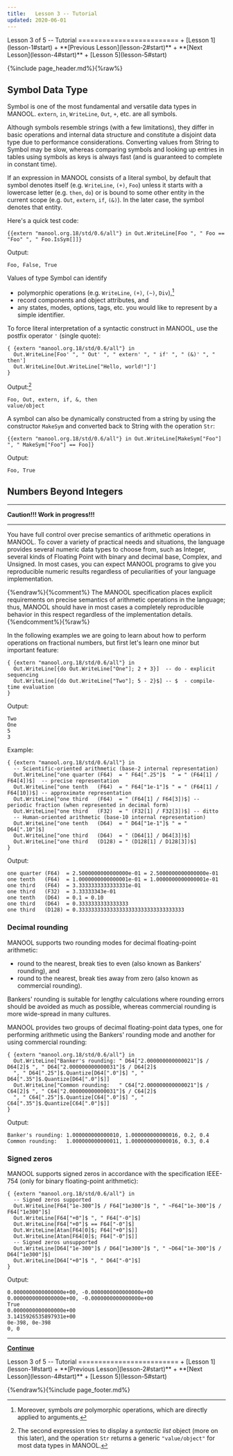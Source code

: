 ```yaml
---
title:   Lesson 3 -- Tutorial
updated: 2020-06-01
---
```


<aside markdown="1" class="right">
Lesson 3 of 5 -- Tutorial
=========================
+ [Lesson 1](lesson-1#start)
+ **[Previous Lesson](lesson-2#start)**
+ **[Next Lesson](lesson-4#start)**
+ [Lesson 5](lesson-5#start)
</aside>

{%include page_header.md%}{%raw%}


Symbol Data Type
----------------------------------------------------------------------------------------------------------------------------------------------------------------

Symbol is one of the most fundamental and versatile data types in MANOOL. `extern`, `in`, `WriteLine`, `Out`, `+`, etc. are all symbols.

<aside markdown="1">
Although symbols resemble strings (with a few limitations), they differ in basic operations and internal data structure and constitute a disjoint data type due
to performance considerations. Converting values from String to Symbol may be slow, whereas comparing symbols and looking up entries in tables using symbols as
keys is always fast (and is guaranteed to complete in constant time).
</aside>

If an expression in MANOOL consists of a literal symbol, by default that symbol denotes itself (e.g. `WriteLine`, `(+)`, `Foo`) unless it starts with a
lowercase letter (e.g. `then`, `do`) or is bound to some other entity in the current scope (e.g. `Out`, `extern`, `if`, `(&)`). In the later case, the symbol
denotes that entity.

Here's a quick test code:

    {{extern "manool.org.18/std/0.6/all"} in Out.WriteLine[Foo ", " Foo == "Foo" ", " Foo.IsSym[]]}

Output:

    Foo, False, True

Values of type Symbol can identify
  * polymorphic operations (e.g. `WriteLine`, `(+)`, `(~)`, `Div`),[^a1]
  * record components and object attributes, and
  * any states, modes, options, tags, etc. you would like to represent by a simple identifier.

[^a1]: Moreover, symbols *are* polymorphic operations, which are directly applied to arguments.

To force literal interpretation of a syntactic construct in MANOOL, use the postfix operator `'` (single quote):

    { {extern "manool.org.18/std/0.6/all"} in
      Out.WriteLine[Foo' ", " Out' ", " extern' ", " if' ", " (&)' ", " then']
      Out.WriteLine[Out.WriteLine["Hello, world!"]']
    }

Output:[^a2]

    Foo, Out, extern, if, &, then
    value/object

[^a2]: The second expression tries to display a _syntactic list_ object (more on this later), and the operation `Str` returns a generic `"value/object"` for
       most data types in MANOOL.

A symbol can also be dynamically constructed from a string by using the constructor `MakeSym` and converted back to String with the operation `Str`:

    {{extern "manool.org.18/std/0.6/all"} in Out.WriteLine[MakeSym["Foo"] ", " MakeSym["Foo"] == Foo]}

Output:

    Foo, True


Numbers Beyond Integers
----------------------------------------------------------------------------------------------------------------------------------------------------------------

---

**Caution!!! Work in progress!!!**

---

You have full control over precise semantics of arithmetic operations in MANOOL. To cover a variety of practical needs and situations, the language provides
several numeric data types to choose from, such as Integer, several kinds of Floating Point with binary and decimal base, Complex, and Unsigned. In most cases,
you can expect MANOOL programs to give you reproducible numeric results regardless of peculiarities of your language implementation.

{%endraw%}{%comment%}
The MANOOL specification places explicit requirements on precise semantics of arithmetic operations in the language; thus, MANOOL should have in most cases a
completely reproducible behavior in this respect regardless of the implementation details.
{%endcomment%}{%raw%}

In the following examples we are going to learn about how to perform operations on fractional numbers, but first let's learn one minor but important feature:

    { {extern "manool.org.18/std/0.6/all"} in
      Out.WriteLine[{do Out.WriteLine["One"]; 2 + 3}]  -- do - explicit sequencing
      Out.WriteLine[{do Out.WriteLine["Two"]; 5 - 2}$] -- $  - compile-time evaluation
    }

Output:

    Two
    One
    5
    3

Example:

    { {extern "manool.org.18/std/0.6/all"} in
      -- Scientific-oriented arithmetic (base-2 internal representation)
      Out.WriteLine["one quarter (F64)  = " F64[".25"]$  " = " (F64[1] / F64[4])$]  -- precise representation
      Out.WriteLine["one tenth   (F64)  = " F64["1e-1"]$ " = " (F64[1] / F64[10])$] -- approximate representation
      Out.WriteLine["one third   (F64)  = " (F64[1] / F64[3])$] -- periodic fraction (when represented in decimal form)
      Out.WriteLine["one third   (F32)  = " (F32[1] / F32[3])$] -- ditto
      -- Human-oriented arithmetic (base-10 internal representation)
      Out.WriteLine["one tenth   (D64)  = " D64["1e-1"]$ " = " D64[".10"]$]
      Out.WriteLine["one third   (D64)  = " (D64[1] / D64[3])$]
      Out.WriteLine["one third   (D128) = " (D128[1] / D128[3])$]
    }

Output:

    one quarter (F64)  = 2.5000000000000000e-01 = 2.5000000000000000e-01
    one tenth   (F64)  = 1.0000000000000001e-01 = 1.0000000000000001e-01
    one third   (F64)  = 3.3333333333333331e-01
    one third   (F32)  = 3.33333343e-01
    one tenth   (D64)  = 0.1 = 0.10
    one third   (D64)  = 0.3333333333333333
    one third   (D128) = 0.3333333333333333333333333333333333

### Decimal rounding ###################################################################################################

MANOOL supports two rounding modes for decimal floating-point arithmetic:
  * round to the nearest, break ties to even (also known as Bankers' rounding), and
  * round to the nearest, break ties away from zero (also known as commercial rounding).

  Bankers' rounding is suitable for lengthy calculations where rounding errors should be avoided as much as possible, whereas commercial rounding is more
wide-spread in many cultures.

MANOOL provides two groups of decimal floating-point data types, one for performing arithmetic using the Bankers' rounding mode and another for using
commercial rounding:

    { {extern "manool.org.18/std/0.6/all"} in
      Out.WriteLine["Banker's rounding: " D64["2.000000000000021"]$ / D64[2]$ ", " D64["2.000000000000031"]$ / D64[2]$
      ", " D64[".25"]$.Quantize[D64[".0"]$] ", " D64[".35"]$.Quantize[D64[".0"]$]]
      Out.WriteLine["Common rounding:   " C64["2.000000000000021"]$ / C64[2]$ ", " C64["2.000000000000031"]$ / C64[2]$
      ", " C64[".25"]$.Quantize[C64[".0"]$] ", " C64[".35"]$.Quantize[C64[".0"]$]]
    }

Output:

    Banker's rounding: 1.000000000000010, 1.000000000000016, 0.2, 0.4
    Common rounding:   1.000000000000011, 1.000000000000016, 0.3, 0.4

### Signed zeros #######################################################################################################

MANOOL supports signed zeros in accordance with the specification IEEE-754 (only for binary floating-point arithmetic):

    { {extern "manool.org.18/std/0.6/all"} in
      -- Signed zeros supported
      Out.WriteLine[F64["1e-300"]$ / F64["1e300"]$ ", " ~F64["1e-300"]$ / F64["1e300"]$]
      Out.WriteLine[F64["+0"]$ ", " F64["-0"]$]
      Out.WriteLine[F64["+0"]$ == F64["-0"]$]
      Out.WriteLine[Atan[F64[0]$; F64["+0"]$]]
      Out.WriteLine[Atan[F64[0]$; F64["-0"]$]]
      -- Signed zeros unsupported
      Out.WriteLine[D64["1e-300"]$ / D64["1e300"]$ ", " ~D64["1e-300"]$ / D64["1e300"]$]
      Out.WriteLine[D64["+0"]$ ", " D64["-0"]$]
    }

Output:

    0.0000000000000000e+00, -0.0000000000000000e+00
    0.0000000000000000e+00, -0.0000000000000000e+00
    True
    0.0000000000000000e+00
    3.1415926535897931e+00
    0e-398, 0e-398
    0, 0


* * * * *
**[Continue](lesson-4 "Next Lesson")**
<aside markdown="1" class="right">
Lesson 3 of 5 -- Tutorial
=========================
+ [Lesson 1](lesson-1#start)
+ **[Previous Lesson](lesson-2#start)**
+ **[Next Lesson](lesson-4#start)**
+ [Lesson 5](lesson-5#start)
</aside>

{%endraw%}{%include page_footer.md%}
